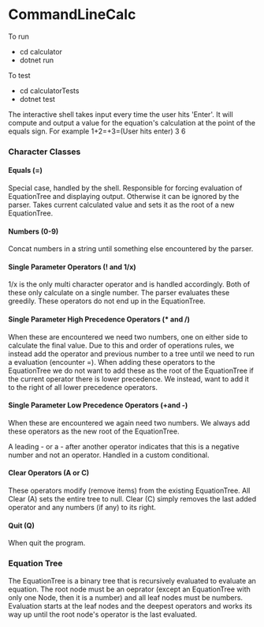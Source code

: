 # CommandLineCalc

To run
* cd calculator
* dotnet run

To test
* cd calculatorTests
* dotnet test

The interactive shell takes input every time the user hits 'Enter'. It will compute and output a value for the equation's calculation at the point of the
equals sign. For example
1+2=+3=(User hits enter)
3
6

### Character Classes

#### Equals (=)
Special case, handled by the shell. Responsible for forcing evaluation of EquationTree and displaying output. Otherwise it can be ignored by the parser. Takes current calculated value and sets it as the root of a new EquationTree.

#### Numbers (0-9)
Concat numbers in a string until something else encountered by the parser.

#### Single Parameter Operators (! and 1/x)
1/x is the only multi character operator and is handled accordingly. Both of these only calculate on a single number. The parser evaluates these greedily. These operators do not end up in the EquationTree.

#### Single Parameter High Precedence Operators (* and /)
When these are encountered we need two numbers, one on either side to calculate the final value. Due to this and order of operations rules, we instead add the operator and previous number to a tree until we need to run a evaluation (encounter =). When adding these operators to the EquationTree we do not want to add these as the root of the EquationTree if the current operator there is lower precedence. We instead, want to add it to the right of all lower precedence operators.

#### Single Parameter Low Precedence Operators (+and -)
When these are encountered we again need two numbers. We always add these operators as the new root of the EquationTree.

A leading - or a - after another operator indicates that this is a negative number and not an operator. Handled in a custom conditional.

#### Clear Operators (A or C)
These operators modify (remove items) from the existing EquationTree. All Clear (A) sets the entire tree to null. Clear (C) simply removes the last added operator and any numbers (if any) to its right.

#### Quit (Q)
When quit the program.

### Equation Tree
The EquationTree is a binary tree that is recursively evaluated to evaluate an equation. The root node must be an oeprator (except an EquationTree with only one Node, then it is a number) and all leaf nodes must be numbers. Evaluation starts at the leaf nodes and the deepest operators and works its way up until the root node's operator is the last evaluated.

